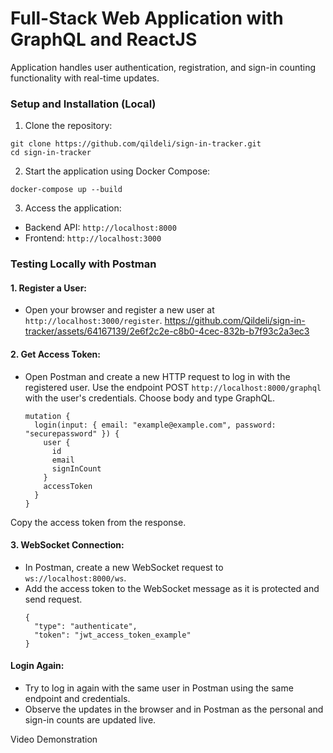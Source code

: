 # Full-Stack Web Application with GraphQL and ReactJS

Application handles user authentication, registration, and sign-in counting functionality with real-time updates.


### Setup and Installation (Local)

1. Clone the repository:
```
git clone https://github.com/qildeli/sign-in-tracker.git
cd sign-in-tracker
```

2. Start the application using Docker Compose:
```
docker-compose up --build
```

3. Access the application:
- Backend API: `http://localhost:8000`
- Frontend: `http://localhost:3000`

### Testing Locally with Postman

#### 1. Register a User:

- Open your browser and register a new user at `http://localhost:3000/register`.
https://github.com/Qildeli/sign-in-tracker/assets/64167139/2e6f2c2e-c8b0-4cec-832b-b7f93c2a3ec3



#### 2. Get Access Token:

- Open Postman and create a new HTTP request to log in with the registered user.
Use the endpoint POST `http://localhost:8000/graphql` with the user's credentials. Choose body and type GraphQL.
    ```
    mutation {
      login(input: { email: "example@example.com", password: "securepassword" }) {
        user {
          id
          email
          signInCount
        }
        accessToken
      }
    }
    ```

Copy the access token from the response.
    
#### 3. WebSocket Connection:

- In Postman, create a new WebSocket request to `ws://localhost:8000/ws`.
- Add the access token to the WebSocket message as it is protected and send request.
    ```
    {
      "type": "authenticate",
      "token": "jwt_access_token_example"
    }
    ```

#### Login Again:

- Try to log in again with the same user in Postman using the same endpoint and credentials.
- Observe the updates in the browser and in Postman as the personal and sign-in counts are updated live.


Video Demonstration

